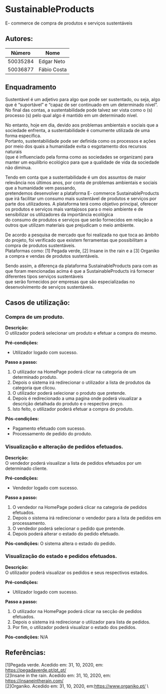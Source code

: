 # SustainableProducts
E- commerce de compra de produtos e serviços sustentáveis 

## Autores:

| Número | Nome |
|--------|------|
|  50035284  | Edgar Neto |
|  50036877  | Fábio Costa |

## Enquadramento

Sustentável é um adjetivo para algo que pode ser sustentado, ou seja, algo que é “suportável” e “capaz de ser continuado em um determinado nível”. \
No final das contas, a sustentabilidade pode talvez ser vista como o (s) processo (s) pelo qual algo é mantido em um determinado nível.

No entanto, hoje em dia, devido aos problemas ambientais e sociais que a sociedade enfrenta, a sustentabilidade é comumente utilizada de uma forma específica.\
Portanto, sustentabilidade pode ser definida como os processos e ações por meio dos quais a humanidade evita o esgotamento dos recursos naturais \
(que é influenciado pela forma como as sociedades se organizam) para manter um equilíbrio ecológico para que a qualidade de vida da sociedade não diminua.

Tendo em conta que a sustentabilidade é um dos assuntos de maior relevância nos últimos anos, por conta de problemas ambientais e sociais que a humanidade vem passando,\
pretendemos desenvolver a plataforma E- commerce SustainableProducts que irá facilitar um consumo mais sustentável de produtos e serviços por parte dos utilizadores.
A plataforma terá como objetivo principal, oferecer os produtos e serviços mais vantajosos para o meio ambiente e de sensibilizar os utilizadores da importância ecológica \
do consumo de produtos e serviços que serão fornecidos em relação a outros que utilizam materiais que prejudicam o meio ambiente. 

De acordo a pesquisa de mercado que foi realizada no que toca ao âmbito do projeto, foi verificado que existem ferramentas que possibilitam a compra de produtos sustentáveis. \
Plataformas como: [1] Pegada verde, [2] Insane in the rain e a [3] Organiko a compra e vendas de produtos sustentáveis.

Sendo assim, a diferença da plataforma SustainableProducts para com as que foram mencionadas acima é que a SustainableProducts irá fornecer diferentes tipos serviços sustentáveis \
que serão fornecidos por empresas que são especializadas no desenvolvimento de serviços sustentáveis.       


## Casos de utilização:

### Compra de um produto.
**Descrição:** \
O utilizador poderá selecionar um produto e efetuar a compra do mesmo.

**Pré-condições:**
- Utilizador logado com sucesso.

**Passo a passo:**
1. O utilizador na HomePage poderá clicar na categoria de um determinado produto.   
1. Depois o sistema irá redirecionar o utilizador a lista de produtos da categoria que clicou.
1. O utilizador poderá selecionar o  produto que pretende.
1. Depois é redirecionado a uma pagina onde poderá visualizar a descrição detalhada do produto e o respectivo preço.
1. Isto feito, o utilizador poderá efetuar a compra do produto.

**Pós-condições:**
- Pagamento efetuado com sucesso.
- Processamento de pedido do produto.

### Visualização e alteração de pedidos efetuados.
**Descrição:** \
O vendedor poderá visualizar a lista de pedidos efetuados por um determinado cliente.

**Pré-condições:**
- Vendedor logado com sucesso.

**Passo a passo:**
1. O vendedor na HomePage poderá clicar na categoria de pedidos efetuados.   
1. Depois o sistema irá redirecionar o vendedor para a lista de pedidos em processamento.
1. O vendedor poderá selecionar o pedido que pretende.
1. Depois poderá alterar o estado do pedido efetuado. 

**Pós-condições:**
O sistema altera o estado do pedido.

### Visualização do estado e pedidos efetuados.
**Descrição:** \
O utilizador poderá visualizar os pedidos e seus respectivos estados.

**Pré-condições:**
- Utilizador logado com sucesso.

**Passo a passo:**
1. O utilizador na HomePage poderá clicar na secção de pedidos efetuados.   
1. Depois o sistema irá redirecionar o utilizador para lista de pedidos.
1. Por fim, o utilizador poderá visualizar o estado dos pedidos.


**Pós-condições:**
N/A


## Referências:
[1]Pegada verde. Acedido em: 31, 10, 2020, em: https://pegadaverde.pt/pt_pt/ \
[2]Insane in the rain. Acedido em: 31, 10, 2020, em: https://insaneintherain.com/ \
[2]Organiko. Acedido em: 31, 10, 2020, em:https://www.organiko.pt/ \

